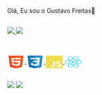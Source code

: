 Olá, Eu sou o Gustavo Freitas👋

##

<div>
  <a href="https://https://github.com/Gfreitas091">
    <img height="150em" src="https://github-readme-stats.vercel.app/api?username=gfreitas091&show_icons=true&theme=dark" />
    <img height="150em" src="https://github-readme-stats.vercel.app/api/top-langs/?username=gfreitas091&layout=compact&theme=dark" />
</div>
    
##

<div style="display: inline_block"><br>
  <img align="center" alt="Rafa-HTML" height="30" width="40" src="https://raw.githubusercontent.com/devicons/devicon/master/icons/html5/html5-original.svg">
  <img align="center" alt="Rafa-CSS" height="30" width="40" src="https://raw.githubusercontent.com/devicons/devicon/master/icons/css3/css3-original.svg">
  <img align="center" alt="Rafa-Js" height="30" width="40" src="https://raw.githubusercontent.com/devicons/devicon/master/icons/javascript/javascript-plain.svg">
  <img align="center" alt="Rafa-React" height="30" width="40" src="https://raw.githubusercontent.com/devicons/devicon/master/icons/react/react-original.svg">
</div>
    
##
    
<div> 
  <a href="https://instagram.com/g.freitazz" target="_blank"><img src="https://img.shields.io/badge/-Instagram-%23E4405F?style=for-the-badge&logo=instagram&logoColor=white" target="_blank"></a>
  <a href="https://www.linkedin.com/in/gustavo-freitas-96053a206" target="_blank"><img src="https://img.shields.io/badge/-LinkedIn-%230077B5?style=for-the-badge&logo=linkedin&logoColor=white" target="_blank"></a> 
</div>

